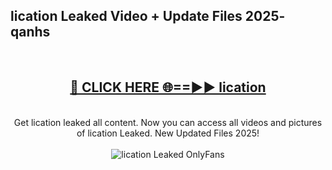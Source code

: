 <h2>lication Leaked Video + Update Files 2025- qanhs</h2>
<br>
<div align="center">
<h2><a href="https://libra.edu.pl?lication" rel="nofollow">🔴 CLICK HERE 🌐==►► lication</a></h2>
<br>
Get lication leaked all content. Now you can access all videos and pictures of lication Leaked. New Updated Files 2025!
<br>
<br>
<a href="https://libra.edu.pl?lication" rel="nofollow" data-target="animated-image.originalLink"><img src="https://i.ibb.co.com/WyWwxjT/player-gif2.gif" alt="lication Leaked OnlyFans" style="max-width: 100%; display: inline-block;" data-target="animated-image.originalImage"></a>
</div>
<br>
